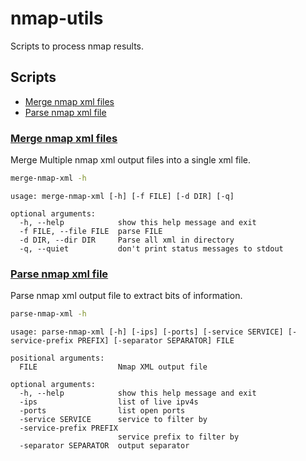 # nmap-utils

Scripts to process nmap results.

## Scripts

* [Merge nmap xml files](#merge-nmap-xml-filesmerge-nmap-xml)
* [Parse nmap xml file](#parse-nmap-xml-fileparse-nmap-xml)

### [Merge nmap xml files](./merge-nmap-xml)

Merge Multiple nmap xml output files into a single xml file.

```bash
merge-nmap-xml -h
```

```text
usage: merge-nmap-xml [-h] [-f FILE] [-d DIR] [-q]

optional arguments:
  -h, --help            show this help message and exit
  -f FILE, --file FILE  parse FILE
  -d DIR, --dir DIR     Parse all xml in directory
  -q, --quiet           don't print status messages to stdout
```

### [Parse nmap xml file](./parse-nmap-xml)

Parse nmap xml output file to extract bits of information.

```bash
parse-nmap-xml -h
```

```text
usage: parse-nmap-xml [-h] [-ips] [-ports] [-service SERVICE] [-service-prefix PREFIX] [-separator SEPARATOR] FILE

positional arguments:
  FILE                  Nmap XML output file

optional arguments:
  -h, --help            show this help message and exit
  -ips                  list of live ipv4s
  -ports                list open ports
  -service SERVICE      service to filter by
  -service-prefix PREFIX
                        service prefix to filter by
  -separator SEPARATOR  output separator
```
